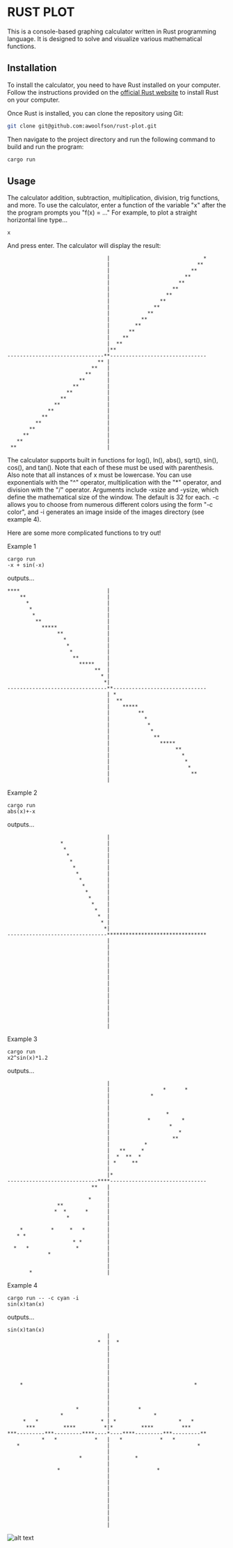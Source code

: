 # RUST PLOT

This is a console-based graphing calculator written in Rust programming language. It is designed to solve and visualize various mathematical functions.

## Installation

To install the calculator, you need to have Rust installed on your computer. Follow the instructions provided on the [official Rust website](https://www.rust-lang.org/tools/install) to install Rust on your computer.

Once Rust is installed, you can clone the repository using Git:

```bash
git clone git@github.com:awoolfson/rust-plot.git
```

Then navigate to the project directory and run the following command to build and run the program:

```bash
cargo run
```

## Usage

The calculator addition, subtraction, multiplication, division, trig functions, and more. To use the calculator, enter a function of the variable "x" after the the program prompts you "f(x) = ..."
For example, to plot a straight horizontal line type...

```text
x
```

And press enter. The calculator will display the result:

```text
                                |                              *
                                |                            **
                                |                          **
                                |                        **
                                |                      **
                                |                    **
                                |                  **
                                |                **
                                |              **
                                |            **
                                |          **
                                |        **
                                |      **
                                |    **
                                |  **
                                |**
-------------------------------**-------------------------------
                             ** |
                           **   |
                         **     |
                       **       |
                     **         |
                   **           |
                 **             |
               **               |
             **                 |
           **                   |
         **                     |
       **                       |
     **                         |
   **                           |
 **                             |
```

The calculator supports built in functions for log(), ln(), abs(), sqrt(), sin(), cos(), and tan(). Note that each of these must be used with
parenthesis. Also note that all instances of x must be lowercase. You can use exponentials with the "^" operator, multiplication with the "*" operator, and division with the "/" operator. Arguments include -xsize and -ysize, which define the mathematical size of the window. The default is 32 for each. -c allows you to choose from numerous different colors using the form "-c color", and -i generates an image inside of the images directory (see example 4).

Here are some more complicated functions to try out!

Example 1

```text
cargo run
-x + sin(-x)
```

outputs...

```text
****                            |
    **                          |
      *                         |
       *                        |
        *                       |
         **                     |
           *****                |
                **              |
                  *             |
                   *            |
                    *           |
                     **         |
                       *****    |
                            **  |
                              * |
                               *|
--------------------------------**------------------------------
                                | *
                                |  **
                                |    *****
                                |         **
                                |           *
                                |            *
                                |             *
                                |              **
                                |                *****
                                |                     **
                                |                       *
                                |                        *
                                |                         *
                                |                          **
                                |    
```

Example 2

```text
cargo run
abs(x)+-x
```

outputs...

```text
                                |
                 *              |
                  *             |
                   *            |
                    *           |
                     *          |
                      *         |
                       *        |
                        *       |
                         *      |
                          *     |
                           *    |
                            *   |
                             *  |
                              * |
                               *|
--------------------------------********************************
                                |
                                |
                                |
                                |
                                |
                                |
                                |
                                |
                                |
                                |
                                |
                                |
                                |
                                |
                                |
```

Example 3

```text
cargo run
x2^sin(x)*1.2
```

outputs...

```text
                                |
                                |                 *      *
                                |             *
                                |
                                |
                                |                  *
                                |            *          *
                                |                   *
                                |                      *
                                |                    **
                                |           *
                                |   **     *
                                |  *  **  *
                                | *     **
                                |
                                |*
-----------------------------****-------------------------------
                           **   |
                                |
                          *     |
                **              |
               *  *      *      |
                   *            |
                                |
    *         *     *   *       |
   * *                          |
                     * *        |
  *   *               *         |
             *                  |
                                |
                                |
       *                        |
```

Example 4

```text
cargo run -- -c cyan -i
sin(x)tan(x)
```

outputs...

```text
sin(x)tan(x)
                                |
                             *  |  *
                                |
                                |
                                |
                                |
                                |
                                |
    *                           |                           *
                                |
                                |
                                |
                      *         |         *
                 *              |              *
     *   *                    * | *                    *   *
      ***         ****         *|*         ****         ***
***---------***---------****----*----****---------***---------**
           *   *            *   |   *            *   *
   *                            |                            *
                                |
                       *        |        *
                                |
                *               |               *
                                |
                                |
                                |
                                |
                                |
                                |
                                |
                                |
                                |
```

![alt text](https://github.com/awoolfson/rust-plot/blob/master/examples/sintan.png?raw=true "image output")
